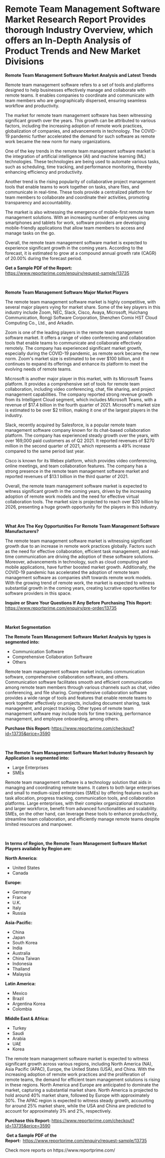 <p><h1>Remote Team Management Software Market Research Report Provides thorough Industry Overview, which offers an In-Depth Analysis of Product Trends and New Market Divisions</h1></p><p><strong>Remote Team Management Software Market Analysis and Latest Trends</strong></p>
<p><p>Remote team management software refers to a set of tools and platforms designed to help businesses effectively manage and collaborate with remote teams. It enables companies to coordinate and communicate with team members who are geographically dispersed, ensuring seamless workflow and productivity.</p><p>The market for remote team management software has been witnessing significant growth over the years. This growth can be attributed to various factors, including the increasing adoption of remote work practices, globalization of companies, and advancements in technology. The COVID-19 pandemic further accelerated the demand for such software as remote work became the new norm for many organizations.</p><p>One of the key trends in the remote team management software market is the integration of artificial intelligence (AI) and machine learning (ML) technologies. These technologies are being used to automate various tasks, such as scheduling, time tracking, and performance monitoring, thereby enhancing efficiency and productivity.</p><p>Another trend is the rising popularity of collaborative project management tools that enable teams to work together on tasks, share files, and communicate in real-time. These tools provide a centralized platform for team members to collaborate and coordinate their activities, promoting transparency and accountability.</p><p>The market is also witnessing the emergence of mobile-first remote team management solutions. With an increasing number of employees using smartphones and tablets for work, software providers are developing mobile-friendly applications that allow team members to access and manage tasks on the go.</p><p>Overall, the remote team management software market is expected to experience significant growth in the coming years. According to the forecast, it is estimated to grow at a compound annual growth rate (CAGR) of 20.00% during the forecast period.</p></p>
<p><strong>Get a Sample PDF of the Report:&nbsp;</strong> <a href="https://www.reportprime.com/enquiry/request-sample/13735">https://www.reportprime.com/enquiry/request-sample/13735</a></p>
<p>&nbsp;</p>
<p><strong>Remote Team Management Software Major Market Players</strong></p>
<p><p>The remote team management software market is highly competitive, with several major players vying for market share. Some of the key players in this industry include Zoom, NEC, Slack, Cisco, Avaya, Microsoft, Huichang Communication, Rongji Software Corporation, Shenzhen Comix HST Cloud Computing Co., Ltd., and Arkadin.</p><p>Zoom is one of the leading players in the remote team management software market. It offers a range of video conferencing and collaboration tools that enable teams to communicate and collaborate effectively remotely. The company has experienced significant market growth, especially during the COVID-19 pandemic, as remote work became the new norm. Zoom's market size is estimated to be over $100 billion, and it continues to expand its offerings and enhance its platform to meet the evolving needs of remote teams.</p><p>Microsoft is another major player in this market, with its Microsoft Teams platform. It provides a comprehensive set of tools for remote team collaboration, including video conferencing, chat, file sharing, and project management capabilities. The company reported strong revenue growth from its Intelligent Cloud segment, which includes Microsoft Teams, with a revenue of $17.4 billion in the fourth quarter of 2021. Microsoft's market size is estimated to be over $2 trillion, making it one of the largest players in the industry.</p><p>Slack, recently acquired by Salesforce, is a popular remote team management software company known for its chat-based collaboration platform. The company has experienced steady growth over the years, with over 169,000 paid customers as of Q2 2021. It reported revenues of $270 million in the second quarter of 2021, which represents a 49% increase compared to the same period last year.</p><p>Cisco is known for its Webex platform, which provides video conferencing, online meetings, and team collaboration features. The company has a strong presence in the remote team management software market and reported revenues of $13.1 billion in the third quarter of 2021.</p><p>Overall, the remote team management software market is expected to witness significant growth in the coming years, driven by the increasing adoption of remote work models and the need for effective virtual collaboration tools. The market size is projected to reach over $20 billion by 2026, presenting a huge growth opportunity for the players in this industry.</p></p>
<p>&nbsp;</p>
<p><strong>What Are The Key Opportunities For Remote Team Management Software Manufacturers?</strong></p>
<p><p>The remote team management software market is witnessing significant growth due to an increase in remote work practices globally. Factors such as the need for effective collaboration, efficient task management, and real-time communication are driving the adoption of these software solutions. Moreover, advancements in technology, such as cloud computing and mobile applications, have further boosted market growth. Additionally, the COVID-19 pandemic has accelerated the adoption of remote team management software as companies shift towards remote work models. With the growing trend of remote work, the market is expected to witness substantial growth in the coming years, creating lucrative opportunities for software providers in this space.</p></p>
<p><strong>Inquire or Share Your Questions If Any Before Purchasing This Report:</strong> <a href="https://www.reportprime.com/enquiry/pre-order/13735">https://www.reportprime.com/enquiry/pre-order/13735</a></p>
<p>&nbsp;</p>
<p><strong>Market Segmentation</strong></p>
<p><strong>The Remote Team Management Software Market Analysis by types is segmented into:</strong></p>
<p><ul><li>Communication Software</li><li>Comprehensive Collaboration Software</li><li>Others</li></ul></p>
<p><p>Remote team management software market includes communication software, comprehensive collaboration software, and others. Communication software facilitates smooth and efficient communication among remote team members through various channels such as chat, video conferencing, and file sharing. Comprehensive collaboration software provides a wide range of tools and features that enable remote teams to work together effectively on projects, including document sharing, task management, and project tracking. Other types of remote team management software may include tools for time tracking, performance management, and employee onboarding, among others.</p></p>
<p><strong>Purchase this Report:&nbsp;</strong><a href="https://www.reportprime.com/checkout?id=13735&price=3590">https://www.reportprime.com/checkout?id=13735&price=3590</a></p>
<p>&nbsp;</p>
<p><strong>The Remote Team Management Software Market Industry Research by Application is segmented into:</strong></p>
<p><ul><li>Large Enterprises</li><li>SMEs</li></ul></p>
<p><p>Remote team management software is a technology solution that aids in managing and coordinating remote teams. It caters to both large enterprises and small to medium-sized enterprises (SMEs) by offering features such as task allocation, progress tracking, communication tools, and collaboration platforms. Large enterprises, with their complex organizational structures and larger workforce, benefit from advanced functionalities and scalability. SMEs, on the other hand, can leverage these tools to enhance productivity, streamline team collaboration, and efficiently manage remote teams despite limited resources and manpower.</p></p>
<p>&nbsp;</p>
<p><strong>In terms of Region, the Remote Team Management Software Market Players available by Region are:</strong></p>
<p>
    <p> <strong> North America: </strong>
        <ul>
            <li>United States</li>
            <li>Canada</li>
        </ul>
        </p> 
    <p> <strong> Europe: </strong>
        <ul>
            <li>Germany</li>
            <li>France</li>
            <li>U.K.</li>
            <li>Italy</li>
            <li>Russia</li>
        </ul>
        </p> 
    <p> <strong> Asia-Pacific: </strong>
        <ul>
            <li>China</li>
            <li>Japan</li>
            <li>South Korea</li>
            <li>India</li>
            <li>Australia</li>
            <li>China Taiwan</li>
            <li>Indonesia</li>
            <li>Thailand</li>
            <li>Malaysia</li>
        </ul>
        </p> 
    <p> <strong> Latin America: </strong>
        <ul>
            <li>Mexico</li>
            <li>Brazil</li>
            <li>Argentina Korea</li>
            <li>Colombia</li>
        </ul>
        </p> 
    <p> <strong> Middle East & Africa: </strong>
        <ul>
            <li>Turkey</li>
            <li>Saudi</li>
            <li>Arabia</li>
            <li>UAE</li>
            <li>Korea</li>
        </ul>
    </p>
    </p>
<p><p>The remote team management software market is expected to witness significant growth across various regions, including North America (NA), Asia Pacific (APAC), Europe, the United States (USA), and China. With the increasing adoption of remote work practices and the proliferation of remote teams, the demand for efficient team management solutions is rising in these regions. North America and Europe are anticipated to dominate the market, capturing a substantial market share. North America is projected to hold around 40% market share, followed by Europe with approximately 30%. The APAC region is expected to witness steady growth, accounting for around 25% market share, while the USA and China are predicted to account for approximately 3% and 2%, respectively.</p></p>
<p><strong>Purchase this Report: </strong><a href="https://www.reportprime.com/checkout?id=13735&price=3590">https://www.reportprime.com/checkout?id=13735&price=3590</a></p>
<p>&nbsp;<strong>Get a Sample PDF of the Report:&nbsp;&nbsp;</strong><a href="https://www.reportprime.com/enquiry/request-sample/13735">https://www.reportprime.com/enquiry/request-sample/13735</a></p>
<p><strong></strong></p>
<p>Check more reports on https://www.reportprime.com/</p>
